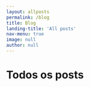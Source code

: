 ```yaml
---
layout: allposts
permalink: /blog
title: Blog
landing-title: 'All posts'
nav-menu: true
image: null
author: null
---
```


<h1>Todos os posts</h1>
